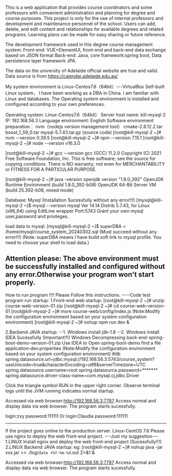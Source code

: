 This is a web application that provides course coordinators and some professors with convenient administration and planning for degree and course purposes.
This project is only for the use of internal professors and development and maintenance personnel of the school.
Users can add, delete, and edit content and relationships for available degrees and related programs.
Learning plans can be made for easy sharing or future reference.

The development framework used in this degree course management system:
Front-end: VUE+ElementUI, front-end and back-end data exchange based on JSON format
Back-end: Java, core framework:spring boot, Data persistence layer framework JPA.

The data on the university of Adelaide official website are true and valid.
Data source is from https://calendar.adelaide.edu.au/

My system environment is Linux-Centos7.6（64bit）---VirtualBox Self-built Linux system，
I have been working as a DBA in China. I am familiar with Linux and databases.
The Operating system environment is installed and configured according to your own preferences.

Operating system:	Linux-Centos7.6（64bit）
Server host name:	kill-mysql-2
IP: 192.168.56.3 
Language environment:	English
Software environment preparation：
nvm（nodejs version management tool）
cmake-2.8.12.2.tar
boost_1_59_0.tar
mysql-5.7.43.tar.gz (source code)
[root@kill-mysql-2 ~]# nvm --version
0.39.5
[root@kill-mysql-2 ~]# npm --version
7.15.1
[root@kill-mysql-2 ~]# node --version
v16.3.0

[root@kill-mysql-2 ~]# gcc --version
gcc (GCC) 11.2.0
Copyright (C) 2021 Free Software Foundation, Inc.
This is free software; see the source for copying conditions.  There is NO
warranty; not even for MERCHANTABILITY or FITNESS FOR A PARTICULAR PURPOSE.

[root@kill-mysql-2 ~]# java -version
openjdk version "1.8.0_392"
OpenJDK Runtime Environment (build 1.8.0_392-b08)
OpenJDK 64-Bit Server VM (build 25.392-b08, mixed mode)

Database: Mysql (Installation Sucessfully without any error!!!)
[mysql@kill-mysql-2 ~]$ mysql --version
mysql  Ver 14.14 Distrib 5.7.43, for Linux (x86_64) using  EditLine wrapper
Port:5743
Grant your own mysql user,password and privileges.

load data to mysql: 
[mysql@kill-mysql-2 ~]$ superDBA < /home/mysql/course_system_20240302.sql  (Must succeed without any error!!!)
(Note: superDBA means I have build soft link to mysql profile. You need to choose your shell to load data.) 

Attention please: The above environment must be successfully installed and configured without any error.Otherwise your program won't start properly.
-----------------------------------------------------------------------------------------------------------------------------------------------------
How to run program !!!! 
Please Follow this instructions.
----Code test program run startup:
1.Front-end web startup:
[root@kill-mysql-2 ~]# unzip course-web-version-01.zip
[root@kill-mysql-2 ~]# cd course-web-version-01
[root@kill-mysql-2 ~]# more course-web/config/index.js (Note:Modify the configuration environment based on your system configuration environment)
[root@kill-mysql-2 ~]# nohup npm run dev &

2.Backend JAVA startup:
--1. Windows install jdk-1.8
--2. Windows install IDEA Sucessfully (Important!!!)
Windows Decompressing back-end-spring-boot-demo-version-01.zip
Use IDEA to Open spring-boot-demo
find a file application-dev.properties (Note:Modify the configuration environment based on your system configuration environment)
#db
spring.datasource.url=jdbc:mysql://192.168.56.3:5743/course_system?useUnicode=true&characterEncoding=utf8&serverTimezone=UTC
spring.datasource.username=root
spring.datasource.password=*******
spring.datasource.driver-class-name=com.mysql.cj.jdbc.Driver

Click the triangle symbol RUN in the upper right corner.
Observe terminal logs until the JVM running indicates normal startup.

Accessed via web browser:http://192.168.56.3:7787 
Access normal and display data via web browser. The program starts sucessfully.

login:zxy
password:111111
Or
login:Claudia
password:111111

--------------------------------------------------------------------------------------------------------------------------------

If the project goes online to the production server.
Linux-CentOS 7.6 
Please use nginx to deploy the web front-end project. ---Just my suggestion---
1.LINUX Install nginx and deploy the web front-end project  (Sucessfully!!!)
2.LINUX Backend JAVA startup:
eg:
[root@kill-mysql-2 ~]# nohup java -jar xxx.jar >> ./log/`date +%Y-%m-%d`.out 2>&1 &

Accessed via web browser:http://192.168.56.3:7787 
Access normal and display data via web browser. The program starts sucessfully.











